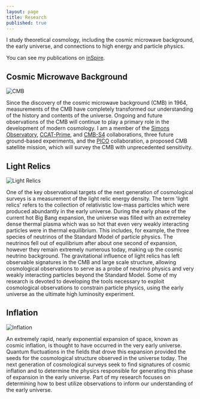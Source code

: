 ```yaml
---
layout: page
title: Research
published: true
---
```


I study theoretical cosmology, including the cosmic microwave background, the early universe, and connections to high energy and particle physics.

You can see my publications on [inSpire](http://inspirehep.net/search?p=exactauthor%3AJoel.Meyers.1 "inSpire Publication List").



## Cosmic Microwave Background

<p align="left">
  <img src="{{site.baseurl}}/public/CMB_banner.jpg" alt="CMB"/>
</p>

Since the discovery of the cosmic microwave background (CMB) in 1964, measurements of the CMB have completely transformed our understanding of the history and contents of the universe.  Ongoing and future observations of the CMB will continue to play a primary role in the development of modern cosmology.  I am a member of the [Simons Observatory](https://simonsobservatory.org/ "SO Website"), [CCAT-Prime](http://www.ccatobservatory.org/ "CCAT-Prime Website"), and [CMB-S4](https://cmb-s4.org/ "S4 Website") collaborations, three future ground-based experiments, and the [PICO](https://sites.google.com/umn.edu/picomission/home "PICO Website") collaboration, a proposed CMB satellite mission, which will survey the CMB with unprecedented sensitivity.



## Light Relics

<p align="left">
  <img src="{{site.baseurl}}/public/Light_relics_banner.jpg" alt="Light Relics"/>
</p>

One of the key observational targets of the next generation of cosmological surveys is a measurement of the light relic energy density.  The term 'light relics' refers to the collection of relativistic low-mass particles which were produced abundantly in the early universe.  During the early phase of the current hot Big Bang expansion, the universe was filled with an extremeley dense thermal plasma which was so hot that even very weakly interacting particles were in thermal equilibrium.  This includes, for example, the three species of neutrinos of the Standard Model of particle physics.  The neutrinos fell out of equilibrium after about one second of expansion, however they remain extremely numerous today, making up the cosmic neutrino background.  The gravitational influence of light relics has left observable signatures in the CMB and large scale structure, allowing cosmological observations to serve as a probe of neutrino physics and very weakly interacting particles beyond the Standard Model.  Some of my research is devoted to developing the tools necessary to exploit cosmological observations to constrain particle physics, using the early universe as the ultimate high luminosity experiment. 



## Inflation

<p align="left">
  <img src="{{site.baseurl}}/public/Inflation_banner.jpg" alt="Inflation"/>
</p>

An extremely rapid, nearly exponential expansion of space, known as cosmic inflation, is thought to have occurred in the very early universe.  Quantum fluctuations in the fields that drove this expansion provided the seeds for the cosmological structure observed in the universe today.  The next generation of cosmological surveys seek to find signatures of cosmic inflation and to determine the physics responsible for generating this phase of expansion in the early universe.  Part of my research focuses on determining how to best utilize observations to inform our understanding of the early universe.
